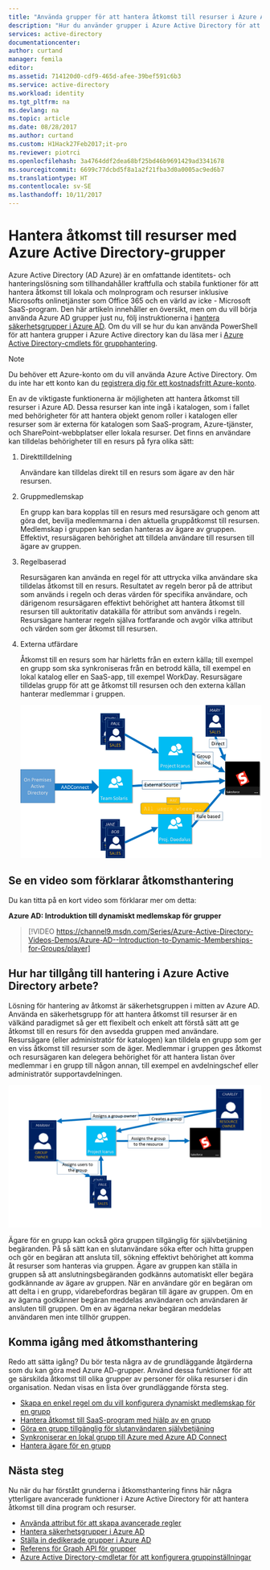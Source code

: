 ```yaml
---
title: "Använda grupper för att hantera åtkomst till resurser i Azure Active Directory | Microsoft Docs"
description: "Hur du använder grupper i Azure Active Directory för att hantera användarnas åtkomst till lokala och molnprogram och resurser."
services: active-directory
documentationcenter: 
author: curtand
manager: femila
editor: 
ms.assetid: 714120d0-cdf9-465d-afee-39bef591c6b3
ms.service: active-directory
ms.workload: identity
ms.tgt_pltfrm: na
ms.devlang: na
ms.topic: article
ms.date: 08/28/2017
ms.author: curtand
ms.custom: H1Hack27Feb2017;it-pro
ms.reviewer: piotrci
ms.openlocfilehash: 3a4764ddf2dea68bf25bd46b9691429ad3341678
ms.sourcegitcommit: 6699c77dcbd5f8a1a2f21fba3d0a0005ac9ed6b7
ms.translationtype: HT
ms.contentlocale: sv-SE
ms.lasthandoff: 10/11/2017
---
```

# <a name="manage-access-to-resources-with-azure-active-directory-groups"></a>Hantera åtkomst till resurser med Azure Active Directory-grupper
Azure Active Directory (AD Azure) är en omfattande identitets- och hanteringslösning som tillhandahåller kraftfulla och stabila funktioner för att hantera åtkomst till lokala och molnprogram och resurser inklusive Microsofts onlinetjänster som Office 365 och en värld av icke - Microsoft SaaS-program. Den här artikeln innehåller en översikt, men om du vill börja använda Azure AD grupper just nu, följ instruktionerna i [hantera säkerhetsgrupper i Azure AD](active-directory-accessmanagement-manage-groups.md). Om du vill se hur du kan använda PowerShell för att hantera grupper i Azure Active directory kan du läsa mer i [Azure Active Directory-cmdlets för grupphantering](active-directory-accessmanagement-groups-settings-v2-cmdlets.md).

> [!NOTE]
> Du behöver ett Azure-konto om du vill använda Azure Active Directory. Om du inte har ett konto kan du [registrera dig för ett kostnadsfritt Azure-konto](https://azure.microsoft.com/pricing/free-trial/).
>
>

En av de viktigaste funktionerna är möjligheten att hantera åtkomst till resurser i Azure AD. Dessa resurser kan inte ingå i katalogen, som i fallet med behörigheter för att hantera objekt genom roller i katalogen eller resurser som är externa för katalogen som SaaS-program, Azure-tjänster, och SharePoint-webbplatser eller lokala resurser. Det finns en användare kan tilldelas behörigheter till en resurs på fyra olika sätt:

1. Direkttilldelning

    Användare kan tilldelas direkt till en resurs som ägare av den här resursen.
2. Gruppmedlemskap

    En grupp kan bara kopplas till en resurs med resursägare och genom att göra det, bevilja medlemmarna i den aktuella gruppåtkomst till resursen. Medlemskap i gruppen kan sedan hanteras av ägare av gruppen. Effektivt, resursägaren behörighet att tilldela användare till resursen till ägare av gruppen.
3. Regelbaserad

    Resursägaren kan använda en regel för att uttrycka vilka användare ska tilldelas åtkomst till en resurs. Resultatet av regeln beror på de attribut som används i regeln och deras värden för specifika användare, och därigenom resursägaren effektivt behörighet att hantera åtkomst till resursen till auktoritativ datakälla för attribut som används i regeln. Resursägare hanterar regeln själva fortfarande och avgör vilka attribut och värden som ger åtkomst till resursen.
4. Externa utfärdare

    Åtkomst till en resurs som har härletts från en extern källa; till exempel en grupp som ska synkroniseras från en betrodd källa, till exempel en lokal katalog eller en SaaS-app, till exempel WorkDay. Resursägare tilldelas grupp för att ge åtkomst till resursen och den externa källan hanterar medlemmar i gruppen.

   ![Översikt över access management diagram](./media/active-directory-access-management-groups/access-management-overview.png)

## <a name="watch-a-video-that-explains-access-management"></a>Se en video som förklarar åtkomsthantering
Du kan titta på en kort video som förklarar mer om detta:

**Azure AD: Introduktion till dynamiskt medlemskap för grupper**

> [!VIDEO https://channel9.msdn.com/Series/Azure-Active-Directory-Videos-Demos/Azure-AD--Introduction-to-Dynamic-Memberships-for-Groups/player]
>
>

## <a name="how-does-access-management-in-azure-active-directory-work"></a>Hur har tillgång till hantering i Azure Active Directory arbete?
Lösning för hantering av åtkomst är säkerhetsgruppen i mitten av Azure AD. Använda en säkerhetsgrupp för att hantera åtkomst till resurser är en välkänd paradigmet så ger ett flexibelt och enkelt att förstå sätt att ge åtkomst till en resurs för den avsedda gruppen med användare. Resursägare (eller administratör för katalogen) kan tilldela en grupp som ger en viss åtkomst till resurser som de äger. Medlemmar i gruppen ges åtkomst och resursägaren kan delegera behörighet för att hantera listan över medlemmar i en grupp till någon annan, till exempel en avdelningschef eller administratör supportavdelningen.

![Azure Active Directory access management diagram](./media/active-directory-access-management-groups/active-directory-access-management-works.png)

Ägare för en grupp kan också göra gruppen tillgänglig för självbetjäning begäranden. På så sätt kan en slutanvändare söka efter och hitta gruppen och gör en begäran att ansluta till, sökning effektivt behörighet att komma åt resurser som hanteras via gruppen. Ägare av gruppen kan ställa in gruppen så att anslutningsbegäranden godkänns automatiskt eller begära godkännande av ägare av gruppen. När en användare gör en begäran om att delta i en grupp, vidarebefordras begäran till ägare av gruppen. Om en av ägarna godkänner begäran meddelas användaren och användaren är ansluten till gruppen. Om en av ägarna nekar begäran meddelas användaren men inte tillhör gruppen.

## <a name="getting-started-with-access-management"></a>Komma igång med åtkomsthantering
Redo att sätta igång? Du bör testa några av de grundläggande åtgärderna som du kan göra med Azure AD-grupper. Använd dessa funktioner för att ge särskilda åtkomst till olika grupper av personer för olika resurser i din organisation. Nedan visas en lista över grundläggande första steg.

* [Skapa en enkel regel om du vill konfigurera dynamiskt medlemskap för en grupp](active-directory-accessmanagement-manage-groups.md#how-can-i-manage-the-membership-of-a-group-dynamically)
* [Hantera åtkomst till SaaS-program med hjälp av en grupp](active-directory-accessmanagement-group-saasapps.md)
* [Göra en grupp tillgänglig för slutanvändaren självbetjäning](active-directory-accessmanagement-self-service-group-management.md)
* [Synkroniserar en lokal grupp till Azure med Azure AD Connect](active-directory-aadconnect.md)
* [Hantera ägare för en grupp](active-directory-accessmanagement-managing-group-owners.md)

## <a name="next-steps"></a>Nästa steg
Nu när du har förstått grunderna i åtkomsthantering finns här några ytterligare avancerade funktioner i Azure Active Directory för att hantera åtkomst till dina program och resurser.

* [Använda attribut för att skapa avancerade regler](active-directory-accessmanagement-groups-with-advanced-rules.md)
* [Hantera säkerhetsgrupper i Azure AD](active-directory-accessmanagement-manage-groups.md)
* [Ställa in dedikerade grupper i Azure AD](active-directory-accessmanagement-dedicated-groups.md)
* [Referens för Graph API för grupper](https://msdn.microsoft.com/Library/Azure/Ad/Graph/api/groups-operations#GroupFunctions)
* [Azure Active Directory-cmdletar för att konfigurera gruppinställningar](active-directory-accessmanagement-groups-settings-cmdlets.md)
